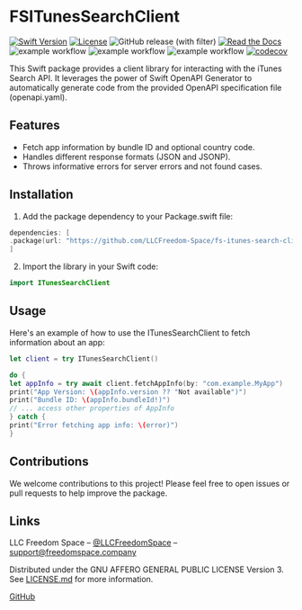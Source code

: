 # FSITunesSearchClient

[![Swift Version][swift-image]][swift-url]
[![License][license-image]][license-url]
![GitHub release (with filter)](https://img.shields.io/github/v/release/LLCFreedom-Space/fs-itunes-search-client)
 [![Read the Docs](https://readthedocs.org/projects/docs/badge/?version=latest)](https://llcfreedom-space.github.io/fs-itunes-search-client/)
![example workflow](https://github.com/LLCFreedom-Space/fs-itunes-search-client/actions/workflows/docc.yml/badge.svg?branch=main)
![example workflow](https://github.com/LLCFreedom-Space/fs-itunes-search-client/actions/workflows/lint.yml/badge.svg?branch=main)
![example workflow](https://github.com/LLCFreedom-Space/fs-itunes-search-client/actions/workflows/test.yml/badge.svg?branch=main)
 [![codecov](https://codecov.io/github/LLCFreedom-Space/fs-itunes-search-client/graph/badge.svg?token=2EUIA4OGS9)](https://codecov.io/github/LLCFreedom-Space/fs-itunes-search-client)

This Swift package provides a client library for interacting with the iTunes Search API. It leverages the power of Swift OpenAPI Generator to automatically generate code from the provided OpenAPI specification file (openapi.yaml).

## Features

* Fetch app information by bundle ID and optional country code.
* Handles different response formats (JSON and JSONP).
* Throws informative errors for server errors and not found cases.

## Installation

1. Add the package dependency to your Package.swift file:

```swift
dependencies: [
.package(url: "https://github.com/LLCFreedom-Space/fs-itunes-search-client", from: "1.0.0")
]
```

2. Import the library in your Swift code:

```swift
import ITunesSearchClient
```

## Usage

Here's an example of how to use the ITunesSearchClient to fetch information about an app:

```swift
let client = try ITunesSearchClient()

do {
let appInfo = try await client.fetchAppInfo(by: "com.example.MyApp")
print("App Version: \(appInfo.version ?? "Not available")")
print("Bundle ID: \(appInfo.bundleId!)")
// ... access other properties of AppInfo
} catch {
print("Error fetching app info: \(error)")
}
```

## Contributions

We welcome contributions to this project! Please feel free to open issues or pull requests to help improve the package.

## Links

LLC Freedom Space – [@LLCFreedomSpace](https://twitter.com/llcfreedomspace) – [support@freedomspace.company](mailto:support@freedomspace.company)

Distributed under the GNU AFFERO GENERAL PUBLIC LICENSE Version 3. See [LICENSE.md][license-url] for more information.

 [GitHub](https://github.com/LLCFreedom-Space)

[swift-image]:https://img.shields.io/badge/swift-5.8-orange.svg
[swift-url]: https://swift.org/
[license-image]: https://img.shields.io/badge/License-GPLv3-blue.svg
[license-url]: LICENSE
